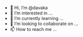 - 👋 Hi, I’m @davaka
- 👀 I’m interested in ...
- 🌱 I’m currently learning ...
- 💞️ I’m looking to collaborate on ...
- 📫 How to reach me ...

<!---
davaka/davaka is a ✨ special ✨ repository because its `README.md` (this file) appears on your GitHub profile.
You can click the Preview link to take a look at your changes.
--->
